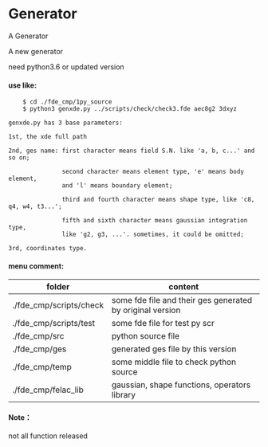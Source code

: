 # Generator
A Generator

A new generator

need python3.6 or updated version

#### use like:

```
    $ cd ./fde_cmp/1py_source
    $ python3 genxde.py ../scripts/check/check3.fde aec8g2 3dxyz
```

    genxde.py has 3 base parameters:
    
    1st, the xde full path
    
    2nd, ges name: first character means field S.N. like 'a, b, c...' and so on;
    
                   second character means element type, 'e' means body element, 
                   and 'l' means boundary element;
                   
                   third and fourth character means shape type, like 'c8, q4, w4, t3...';
                   
                   fifth and sixth character means gaussian integration type, 
                   like 'g2, g3, ...'. sometimes, it could be omitted;
                   
    3rd, coordinates type.

#### menu comment:

| folder| content |
|---|---|
| ./fde_cmp/scripts/check   |    some fde file and their ges generated by original version    |
| ./fde_cmp/scripts/test    |    some fde file for test py scr                                |
| ./fde_cmp/src             |    python source file                                           |
| ./fde_cmp/ges             |    generated ges file by this version                           |
| ./fde_cmp/temp            |    some middle file to check python source                      |
| ./fde_cmp/felac_lib       |    gaussian, shape functions, operators library                 |

#### Note：
not all function released
